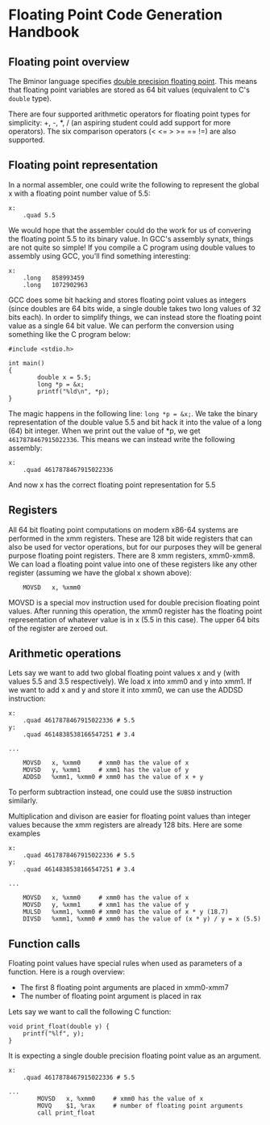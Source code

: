 # Floating Point Code Generation Handbook 

## Floating point overview

The Bminor language specifies [double precision floating point](https://en.wikipedia.org/wiki/IEEE_754). This means that floating point variables are stored as 64 bit values (equivalent to C's `double` type).

There are four supported arithmetic operators for floating point types for simplicity: +, -, *, / (an aspiring student could add support for more operators). The six comparison operators (< <= > >= == !=) are also supported.

## Floating point representation

In a normal assembler, one could write the following to represent the global x with a floating point number value of 5.5:

```
x:
  	.quad 5.5
```

We would hope that the assembler could do the work for us of convering the floating point 5.5 to its binary value. In GCC's assembly synatx, things are not quite so simple! If you compile a C program using double values to assembly using GCC, you'll find something interesting:

```
x:
    .long   858993459
    .long   1072902963
```

GCC does some bit hacking and stores floating point values as integers (since doubles are 64 bits wide, a single double takes two long values of 32 bits each). In order to simplify things, we can instead store the floating point value as a single 64 bit value. We can perform the conversion using something like the C program below:

```
#include <stdio.h>

int main()
{
        double x = 5.5;
        long *p = &x;
        printf("%ld\n", *p);
}
```

The magic happens in the following line: `long *p = &x;`. We take the binary representation of the double value 5.5 and bit hack it into the value of a long (64) bit integer. When we print out the value of *p, we get `4617878467915022336`. This means we can instead write the following assembly:

```
x:
  	.quad 4617878467915022336
```

And now x has the correct floating point representation for 5.5

## Registers
All 64 bit floating point computations on modern x86-64 systems are performed in the xmm registers. These are 128 bit wide registers that can also be used for vector operations, but for our purposes they will be general purpose floating point registers. There are 8 xmm registers, xmm0-xmm8. We can load a floating point value into one of these registers like any other register (assuming we have the global x shown above):

```
    MOVSD   x, %xmm0
```

MOVSD is a special mov instruction used for double precision floating point values. After running this operation, the xmm0 register has the floating point representation of whatever value is in x (5.5 in this case). The upper 64 bits of the register are zeroed out.

## Arithmetic operations
Lets say we want to add two global floating point values x and y (with values 5.5 and 3.5 respectively). We load x into xmm0 and y into xmm1. If we want to add x and y and store it into xmm0, we can use the ADDSD instruction:

```
x:
  	.quad 4617878467915022336 # 5.5
y:
  	.quad 4614838538166547251 # 3.4

...

    MOVSD   x, %xmm0     # xmm0 has the value of x
    MOVSD   y, %xmm1     # xmm1 has the value of y
    ADDSD   %xmm1, %xmm0 # xmm0 has the value of x + y
```

To perform subtraction instead, one could use the `SUBSD` instruction similarly.

Multiplication and divison are easier for floating point values than integer values because the xmm registers are already 128 bits. Here are some examples

```
x:
  	.quad 4617878467915022336 # 5.5
y:
  	.quad 4614838538166547251 # 3.4

...

    MOVSD   x, %xmm0     # xmm0 has the value of x
    MOVSD   y, %xmm1     # xmm1 has the value of y
    MULSD   %xmm1, %xmm0 # xmm0 has the value of x * y (18.7)
    DIVSD   %xmm1, %xmm0 # xmm0 has the value of (x * y) / y = x (5.5)
```

## Function calls
Floating point values have special rules when used as parameters of a function. Here is a rough overview:
* The first 8 floating point arguments are placed in xmm0-xmm7 
* The number of floating point argument is placed in rax

Lets say we want to call the following C function:

```
void print_float(double y) {
    printf("%lf", y);
}
```

It is expecting a single double precision floating point value as an argument.

```
x:
  	.quad 4617878467915022336 # 5.5

...
        MOVSD   x, %xmm0     # xmm0 has the value of x
        MOVQ    $1, %rax     # number of floating point arguments
        call print_float
```